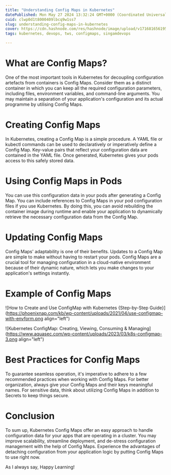 ```yaml
---
title: "Understanding Config Maps in Kubernetes"
datePublished: Mon May 27 2024 13:32:24 GMT+0000 (Coordinated Universal Time)
cuid: clwp0d1t8000409lbcq9w1ss7
slug: understanding-config-maps-in-kubernetes
cover: https://cdn.hashnode.com/res/hashnode/image/upload/v1716816561956/7251fc32-a083-4794-8436-9459b78af0c0.png
tags: kubernetes, devops, tws, configmaps, singamdevops

---
```


# What are Config Maps?

One of the most important tools in Kubernetes for decoupling configuration artefacts from containers is Config Maps. Consider them as a distinct container in which you can keep all the required configuration parameters, including files, environment variables, and command-line arguments. You may maintain a separation of your application's configuration and its actual programme by utilising Config Maps.

# Creating Config Maps

In Kubernetes, creating a Config Map is a simple procedure. A YAML file or kubectl commands can be used to declaratively or imperatively define a Config Map. Key-value pairs that reflect your configuration data are contained in the YAML file. Once generated, Kubernetes gives your pods access to this safely stored data.

# Using Config Maps in Pods

You can use this configuration data in your pods after generating a Config Map. You can include references to Config Maps in your pod configuration files if you use Kubernetes. By doing this, you can avoid rebuilding the container image during runtime and enable your application to dynamically retrieve the necessary configuration data from the Config Map.

# Updating Config Maps

Config Maps' adaptability is one of their benefits. Updates to a Config Map are simple to make without having to restart your pods. Config Maps are a crucial tool for managing configuration in a cloud-native environment because of their dynamic nature, which lets you make changes to your application's settings instantly.

# Example of Config Maps

![How to Create and Use ConfigMap with Kubernetes {Step-by-Step Guide}](https://phoenixnap.com/kb/wp-content/uploads/2021/04/use-configmap-with-envform.png align="left")

![Kubernetes ConfigMap: Creating, Viewing, Consuming & Managing](https://www.aquasec.com/wp-content/uploads/2023/03/k8s-configmap-3.png align="left")

# Best Practices for Config Maps

To guarantee seamless operation, it's imperative to adhere to a few recommended practices when working with Config Maps. For better organization, always give your Config Maps and their keys meaningful names. For sensitive data, think about utilizing Config Maps in addition to Secrets to keep things secure.

# Conclusion

To sum up, Kubernetes Config Maps offer an easy approach to handle configuration data for your apps that are operating in a cluster. You may improve scalability, streamline deployment, and de-stress configuration management with the help of Config Maps. Experience the advantages of detaching configuration from your application logic by putting Config Maps to use right now.

As I always say, Happy Learning!